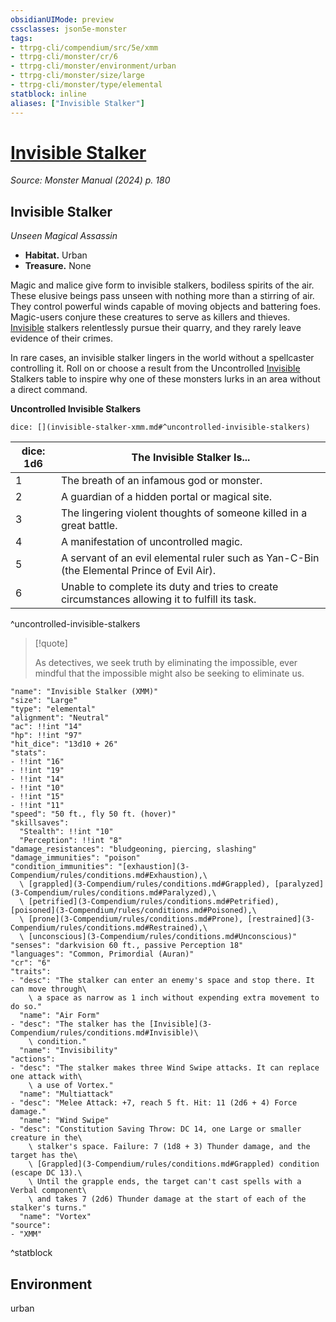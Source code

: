 ```yaml
---
obsidianUIMode: preview
cssclasses: json5e-monster
tags:
- ttrpg-cli/compendium/src/5e/xmm
- ttrpg-cli/monster/cr/6
- ttrpg-cli/monster/environment/urban
- ttrpg-cli/monster/size/large
- ttrpg-cli/monster/type/elemental
statblock: inline
aliases: ["Invisible Stalker"]
---
```

# [Invisible Stalker](3-Compendium\bestiary\elemental/invisible-stalker-xmm.md)
*Source: Monster Manual (2024) p. 180*  

## Invisible Stalker

*Unseen Magical Assassin*

- **Habitat.** Urban  
- **Treasure.** None  

Magic and malice give form to invisible stalkers, bodiless spirits of the air. These elusive beings pass unseen with nothing more than a stirring of air. They control powerful winds capable of moving objects and battering foes. Magic-users conjure these creatures to serve as killers and thieves. [Invisible](3-Compendium/rules/conditions.md#Invisible) stalkers relentlessly pursue their quarry, and they rarely leave evidence of their crimes.

In rare cases, an invisible stalker lingers in the world without a spellcaster controlling it. Roll on or choose a result from the Uncontrolled [Invisible](3-Compendium/rules/conditions.md#Invisible) Stalkers table to inspire why one of these monsters lurks in an area without a direct command.

**Uncontrolled Invisible Stalkers**

`dice: [](invisible-stalker-xmm.md#^uncontrolled-invisible-stalkers)`

| dice: 1d6 | The Invisible Stalker Is... |
|-----------|-----------------------------|
| 1 | The breath of an infamous god or monster. |
| 2 | A guardian of a hidden portal or magical site. |
| 3 | The lingering violent thoughts of someone killed in a great battle. |
| 4 | A manifestation of uncontrolled magic. |
| 5 | A servant of an evil elemental ruler such as Yan-C-Bin (the Elemental Prince of Evil Air). |
| 6 | Unable to complete its duty and tries to create circumstances allowing it to fulfill its task. |
^uncontrolled-invisible-stalkers

> [!quote]  
> 
> As detectives, we seek truth by eliminating the impossible, ever mindful that the impossible might also be seeking to eliminate us.


```statblock
"name": "Invisible Stalker (XMM)"
"size": "Large"
"type": "elemental"
"alignment": "Neutral"
"ac": !!int "14"
"hp": !!int "97"
"hit_dice": "13d10 + 26"
"stats":
- !!int "16"
- !!int "19"
- !!int "14"
- !!int "10"
- !!int "15"
- !!int "11"
"speed": "50 ft., fly 50 ft. (hover)"
"skillsaves":
  "Stealth": !!int "10"
  "Perception": !!int "8"
"damage_resistances": "bludgeoning, piercing, slashing"
"damage_immunities": "poison"
"condition_immunities": "[exhaustion](3-Compendium/rules/conditions.md#Exhaustion),\
  \ [grappled](3-Compendium/rules/conditions.md#Grappled), [paralyzed](3-Compendium/rules/conditions.md#Paralyzed),\
  \ [petrified](3-Compendium/rules/conditions.md#Petrified), [poisoned](3-Compendium/rules/conditions.md#Poisoned),\
  \ [prone](3-Compendium/rules/conditions.md#Prone), [restrained](3-Compendium/rules/conditions.md#Restrained),\
  \ [unconscious](3-Compendium/rules/conditions.md#Unconscious)"
"senses": "darkvision 60 ft., passive Perception 18"
"languages": "Common, Primordial (Auran)"
"cr": "6"
"traits":
- "desc": "The stalker can enter an enemy's space and stop there. It can move through\
    \ a space as narrow as 1 inch without expending extra movement to do so."
  "name": "Air Form"
- "desc": "The stalker has the [Invisible](3-Compendium/rules/conditions.md#Invisible)\
    \ condition."
  "name": "Invisibility"
"actions":
- "desc": "The stalker makes three Wind Swipe attacks. It can replace one attack with\
    \ a use of Vortex."
  "name": "Multiattack"
- "desc": "Melee Attack: +7, reach 5 ft. Hit: 11 (2d6 + 4) Force damage."
  "name": "Wind Swipe"
- "desc": "Constitution Saving Throw: DC 14, one Large or smaller creature in the\
    \ stalker's space. Failure: 7 (1d8 + 3) Thunder damage, and the target has the\
    \ [Grappled](3-Compendium/rules/conditions.md#Grappled) condition (escape DC 13).\
    \ Until the grapple ends, the target can't cast spells with a Verbal component\
    \ and takes 7 (2d6) Thunder damage at the start of each of the stalker's turns."
  "name": "Vortex"
"source":
- "XMM"
```
^statblock

## Environment

urban
